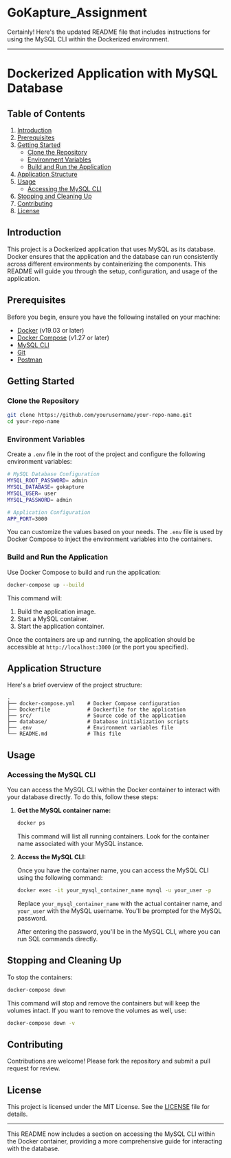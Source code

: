 # GoKapture_Assignment

Certainly! Here's the updated README file that includes instructions for using the MySQL CLI within the Dockerized environment.

---

# Dockerized Application with MySQL Database

## Table of Contents

1. [Introduction](#introduction)
2. [Prerequisites](#prerequisites)
3. [Getting Started](#getting-started)
   - [Clone the Repository](#clone-the-repository)
   - [Environment Variables](#environment-variables)
   - [Build and Run the Application](#build-and-run-the-application)
4. [Application Structure](#application-structure)
5. [Usage](#usage)
   - [Accessing the MySQL CLI](#accessing-the-mysql-cli)
6. [Stopping and Cleaning Up](#stopping-and-cleaning-up)
7. [Contributing](#contributing)
8. [License](#license)

## Introduction

This project is a Dockerized application that uses MySQL as its database. Docker ensures that the application and the database can run consistently across different environments by containerizing the components. This README will guide you through the setup, configuration, and usage of the application.

## Prerequisites

Before you begin, ensure you have the following installed on your machine:

- [Docker](https://www.docker.com/get-started) (v19.03 or later)
- [Docker Compose](https://docs.docker.com/compose/install/) (v1.27 or later)
- [MySQL CLI](https://dev.mysql.com/downloads/installer/)
- [Git](https://git-scm.com/)
- [Postman](https://www.postman.com/downloads/)

## Getting Started

### Clone the Repository

```bash
git clone https://github.com/yourusername/your-repo-name.git
cd your-repo-name
```

### Environment Variables

Create a `.env` file in the root of the project and configure the following environment variables:

```bash
# MySQL Database Configuration
MYSQL_ROOT_PASSWORD= admin
MYSQL_DATABASE= gokapture
MYSQL_USER= user
MYSQL_PASSWORD= admin

# Application Configuration
APP_PORT=3000
```

You can customize the values based on your needs. The `.env` file is used by Docker Compose to inject the environment variables into the containers.

### Build and Run the Application

Use Docker Compose to build and run the application:

```bash
docker-compose up --build
```

This command will:

1. Build the application image.
2. Start a MySQL container.
3. Start the application container.

Once the containers are up and running, the application should be accessible at `http://localhost:3000` (or the port you specified).

## Application Structure

Here's a brief overview of the project structure:

```plaintext
.
├── docker-compose.yml    # Docker Compose configuration
├── Dockerfile            # Dockerfile for the application
├── src/                  # Source code of the application
├── database/             # Database initialization scripts
├── .env                  # Environment variables file
└── README.md             # This file
```

## Usage

### Accessing the MySQL CLI

You can access the MySQL CLI within the Docker container to interact with your database directly. To do this, follow these steps:

1. **Get the MySQL container name:**

   ```bash
   docker ps
   ```

   This command will list all running containers. Look for the container name associated with your MySQL instance.

2. **Access the MySQL CLI:**

   Once you have the container name, you can access the MySQL CLI using the following command:

   ```bash
   docker exec -it your_mysql_container_name mysql -u your_user -p
   ```

   Replace `your_mysql_container_name` with the actual container name, and `your_user` with the MySQL username. You'll be prompted for the MySQL password.

   After entering the password, you'll be in the MySQL CLI, where you can run SQL commands directly.

## Stopping and Cleaning Up

To stop the containers:

```bash
docker-compose down
```

This command will stop and remove the containers but will keep the volumes intact. If you want to remove the volumes as well, use:

```bash
docker-compose down -v
```

## Contributing

Contributions are welcome! Please fork the repository and submit a pull request for review.

## License

This project is licensed under the MIT License. See the [LICENSE](LICENSE) file for details.

---

This README now includes a section on accessing the MySQL CLI within the Docker container, providing a more comprehensive guide for interacting with the database.
